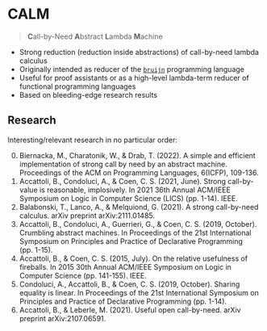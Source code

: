 # CALM

> **C**all-by-Need **A**bstract **L**ambda **M**achine

-   Strong reduction (reduction inside abstractions) of call-by-need
    lambda calculus
-   Originally intended as reducer of the
    [`bruijn`](https://github.com/marvinborner/bruijn) programming
    language
-   Useful for proof assistants or as a high-level lambda-term reducer
    of functional programming languages
-   Based on bleeding-edge research results

## Research

Interesting/relevant research in no particular order:

0.  Biernacka, M., Charatonik, W., & Drab, T. (2022). A simple and
    efficient implementation of strong call by need by an abstract
    machine. Proceedings of the ACM on Programming Languages, 6(ICFP),
    109-136.
1.  Accattoli, B., Condoluci, A., & Coen, C. S. (2021, June). Strong
    call-by-value is reasonable, implosively. In 2021 36th Annual
    ACM/IEEE Symposium on Logic in Computer Science (LICS) (pp. 1-14).
    IEEE.
2.  Balabonski, T., Lanco, A., & Melquiond, G. (2021). A strong
    call-by-need calculus. arXiv preprint arXiv:2111.01485.
3.  Accattoli, B., Condoluci, A., Guerrieri, G., & Coen, C. S. (2019,
    October). Crumbling abstract machines. In Proceedings of the 21st
    International Symposium on Principles and Practice of Declarative
    Programming (pp. 1-15).
4.  Accattoli, B., & Coen, C. S. (2015, July). On the relative
    usefulness of fireballs. In 2015 30th Annual ACM/IEEE Symposium on
    Logic in Computer Science (pp. 141-155). IEEE.
5.  Condoluci, A., Accattoli, B., & Coen, C. S. (2019, October). Sharing
    equality is linear. In Proceedings of the 21st International
    Symposium on Principles and Practice of Declarative Programming
    (pp. 1-14).
6.  Accattoli, B., & Leberle, M. (2021). Useful open call-by-need. arXiv
    preprint arXiv:2107.06591.
